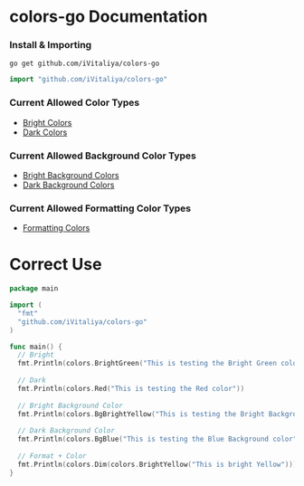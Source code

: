 # colors-go Documentation
### Install & Importing
`go get github.com/iVitaliya/colors-go`
```go
import "github.com/iVitaliya/colors-go"
```

### Current Allowed Color Types
* [Bright Colors](https://github.com/iVitaliya/colors-go/docs/BrightColors.md)
* [Dark Colors](https://github.com/iVitaliya/colors-go/docs/DarkColors.md)

### Current Allowed Background Color Types
* [Bright Background Colors](https://github.com/iVitaliya/colors-go/docs/BrightBGColors.md)
* [Dark Background Colors](https://github.com/iVitaliya/colors-go/docs/DarkBGColors.md)

### Current Allowed Formatting Color Types
* [Formatting Colors](https://github.com/iVitaliya/colors-go/blob/main/docs/FormatColors.md)

# Correct Use
```go
package main

import (
  "fmt"
  "github.com/iVitaliya/colors-go"
)

func main() {
  // Bright
  fmt.Println(colors.BrightGreen("This is testing the Bright Green color"))
  
  // Dark
  fmt.Println(colors.Red("This is testing the Red color"))
  
  // Bright Background Color
  fmt.Println(colors.BgBrightYellow("This is testing the Bright Background Yellow color"))
  
  // Dark Background Color
  fmt.Println(colors.BgBlue("This is testing the Blue Background color"))
  
  // Format + Color
  fmt.Println(colors.Dim(colors.BrightYellow("This is bright Yellow")))
}
```
